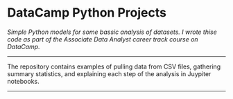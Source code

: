# DataCamp Python Projects

_Simple Python models for some bassic analysis of datasets. I wrote thise code as part of the Associate Data Analyst career track course on DataCamp._

---
The repository contains examples of pulling data from CSV files, gathering summary statistics, and explaining each step of the analysis in Juypiter notebooks.

---

